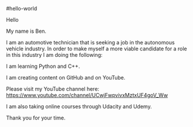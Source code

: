 #hello-world

Hello

My name is Ben.

I am an automotive technician that is seeking a job in the autonomous vehicle industry.
In order to make myself a more viable candidate for a role in this industry I am doing the following:

I am learning Python and C++.

I am creating content on GitHub and on YouTube.

Please visit my YouTube channel here: https://www.youtube.com/channel/UCwjFwpvivxMztxUF4goV_Ww

I am also taking online courses through Udacity and Udemy.

Thank you for your time.
